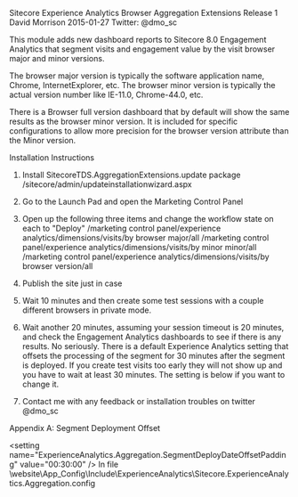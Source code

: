 Sitecore Experience Analytics Browser Aggregation Extensions
Release 1
David Morrison
2015-01-27
Twitter: @dmo_sc

This module adds new dashboard reports to Sitecore 8.0 Engagement Analytics that segment visits and engagement value by the visit browser major and minor versions.

The browser major version is typically the software application name, Chrome, InternetExplorer, etc. The browser minor version is typically the actual version number like IE-11.0, Chrome-44.0, etc.

There is a Browser full version dashboard that by default will show the same results as the browser minor version. It is included for specific configurations to allow more precision for the browser version attribute than the Minor version. 

Installation Instructions

1. Install SitecoreTDS.AggregationExtensions.update package
/sitecore/admin/updateinstallationwizard.aspx

2. Go to the Launch Pad and open the Marketing Control Panel

3. Open up the following three items and change the workflow state on each to "Deploy"
/marketing control panel/experience analytics/dimensions/visits/by browser major/all
/marketing control panel/experience analytics/dimensions/visits/by minor minor/all
/marketing control panel/experience analytics/dimensions/visits/by browser version/all

4. Publish the site just in case

5. Wait 10 minutes and then create some test sessions with a couple different browsers in private mode.

6. Wait another 20 minutes, assuming your session timeout is 20 minutes, and check the Engagement Analytics dashboards to see if there is any results.
No seriously. There is a default Experience Analytics setting that offsets the processing of the segment for 30 minutes after the segment is deployed. If you create test visits too early they will not show up and you have to wait at least 30 minutes. The setting is below if you want to change it. 

7. Contact me with any feedback or installation troubles on twitter @dmo_sc

Appendix A: Segment Deployment Offset 

&lt;setting name="ExperienceAnalytics.Aggregation.SegmentDeployDateOffsetPadding" value="00:30:00" /&gt;
In file 
\website\App_Config\Include\ExperienceAnalytics\Sitecore.ExperienceAnalytics.Aggregation.config


